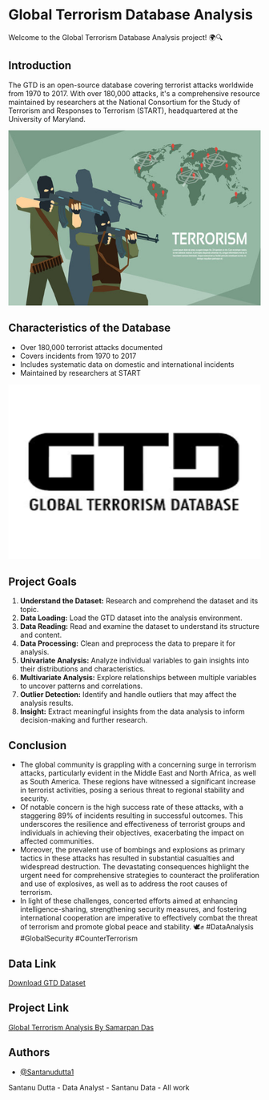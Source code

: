 # Global Terrorism Database Analysis

Welcome to the Global Terrorism Database Analysis project! 🌍🔍

## Introduction
The GTD is an open-source database covering terrorist attacks worldwide from 1970 to 2017. With over 180,000 attacks, it's a comprehensive resource maintained by researchers at the National Consortium for the Study of Terrorism and Responses to Terrorism (START), headquartered at the University of Maryland.
<p align="center">
  <img width="600" height="350" src="Global Terrorism EDA/96670ti1.jpg">
</p>

## Characteristics of the Database
- Over 180,000 terrorist attacks documented
- Covers incidents from 1970 to 2017
- Includes systematic data on domestic and international incidents
- Maintained by researchers at START
<p align="center">
  <img width="600" height="350" src="Global Terrorism EDA/download.png">
</p>

## Project Goals
1. **Understand the Dataset:** Research and comprehend the dataset and its topic.
2. **Data Loading:** Load the GTD dataset into the analysis environment.
3. **Data Reading:** Read and examine the dataset to understand its structure and content.
4. **Data Processing:** Clean and preprocess the data to prepare it for analysis.
5. **Univariate Analysis:** Analyze individual variables to gain insights into their distributions and characteristics.
6. **Multivariate Analysis:** Explore relationships between multiple variables to uncover patterns and correlations.
7. **Outlier Detection:** Identify and handle outliers that may affect the analysis results.
8. **Insight:** Extract meaningful insights from the data analysis to inform decision-making and further research.

## Conclusion
- The global community is grappling with a concerning surge in terrorism attacks, particularly evident in the Middle East and North Africa, as well as South America. These regions have witnessed a significant increase in terrorist activities, posing a serious threat to regional stability and security.
- Of notable concern is the high success rate of these attacks, with a staggering 89% of incidents resulting in successful outcomes. This underscores the resilience and effectiveness of terrorist groups and individuals in achieving their objectives, exacerbating the impact on affected communities.
- Moreover, the prevalent use of bombings and explosions as primary tactics in these attacks has resulted in substantial casualties and widespread destruction. The devastating consequences highlight the urgent need for comprehensive strategies to counteract the proliferation and use of explosives, as well as to address the root causes of terrorism.
- In light of these challenges, concerted efforts aimed at enhancing intelligence-sharing, strengthening security measures, and fostering international cooperation are imperative to effectively combat the threat of terrorism and promote global peace and stability. 🕊️✊ #DataAnalysis #GlobalSecurity #CounterTerrorism

## Data Link
[Download GTD Dataset](https://www.kaggle.com/datasets/START-UMD/gtd)

## Project Link
[Global Terrorism Analysis By Samarpan Das](https://github.com/SantanuDutta1/Global-Terrorism-Data-Analysis)

## Authors

- [@Santanudutta1](https://github.com/SantanuDutta1)

Santanu Dutta - Data Analyst - Santanu Data - All work
